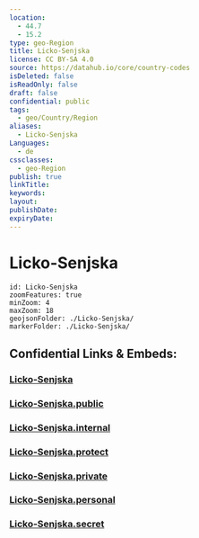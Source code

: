 ```yaml
---
location:
  - 44.7
  - 15.2
type: geo-Region
title: Licko-Senjska
license: CC BY-SA 4.0
source: https://datahub.io/core/country-codes
isDeleted: false
isReadOnly: false
draft: false
confidential: public
tags:
  - geo/Country/Region
aliases:
  - Licko-Senjska
Languages:
  - de
cssclasses:
  - geo-Region
publish: true
linkTitle:
keywords:
layout:
publishDate:
expiryDate:
---
```


# Licko-Senjska

```leaflet
id: Licko-Senjska
zoomFeatures: true 
minZoom: 4 
maxZoom: 18
geojsonFolder: ./Licko-Senjska/
markerFolder: ./Licko-Senjska/
```


## Confidential Links & Embeds: 

### [Licko-Senjska](/_Standards/Earth/Continent/Europe/Europe~Central/Croatia/Counties/Licko-Senjska.md) 

### [Licko-Senjska.public](/_public/Earth/Continent/Europe/Europe~Central/Croatia/Counties/Licko-Senjska.public.md) 

### [Licko-Senjska.internal](/_internal/Earth/Continent/Europe/Europe~Central/Croatia/Counties/Licko-Senjska.internal.md) 

### [Licko-Senjska.protect](/_protect/Earth/Continent/Europe/Europe~Central/Croatia/Counties/Licko-Senjska.protect.md) 

### [Licko-Senjska.private](/_private/Earth/Continent/Europe/Europe~Central/Croatia/Counties/Licko-Senjska.private.md) 

### [Licko-Senjska.personal](/_personal/Earth/Continent/Europe/Europe~Central/Croatia/Counties/Licko-Senjska.personal.md) 

### [Licko-Senjska.secret](/_secret/Earth/Continent/Europe/Europe~Central/Croatia/Counties/Licko-Senjska.secret.md)

